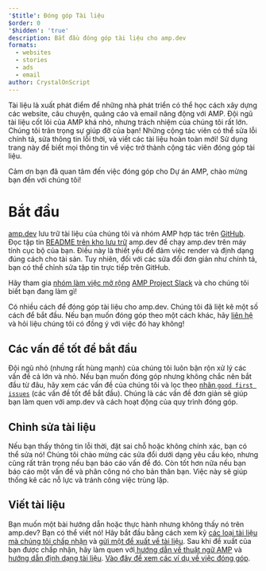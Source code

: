 ```yaml
---
'$title': Đóng góp Tài liệu
$order: 0
'$hidden': 'true'
description: Bắt đầu đóng góp tài liệu cho amp.dev
formats:
  - websites
  - stories
  - ads
  - email
author: CrystalOnScript
---
```


Tài liệu là xuất phát điểm để những nhà phát triển có thể học cách xây dựng các website, câu chuyện, quảng cáo và email năng động với AMP. Đội ngũ tài liệu cốt lõi của AMP khá nhỏ, nhưng trách nhiệm của chúng tôi rất lớn. Chúng tôi trân trọng sự giúp đỡ của bạn! Những cộng tác viên có thể sửa lỗi chính tả, sửa thông tin lỗi thời, và viết các tài liệu hoàn toàn mới! Sử dụng trang này để biết mọi thông tin về việc trở thành cộng tác viên đóng góp tài liệu.

Cảm ơn bạn đã quan tâm đến việc đóng góp cho Dự án AMP, chào mừng bạn đến với chúng tôi!

# Bắt đầu

[amp.dev](https://amp.dev/) lưu trữ tài liệu của chúng tôi và nhóm AMP hợp tác trên [GitHub](https://github.com/ampproject). Đọc tập tin [README trên kho lưu trữ](https://github.com/ampproject/amp.dev) amp.dev để chạy amp.dev trên máy tính cục bộ của bạn. Điều này là thiết yếu để đảm việc render và định dạng đúng cách cho tài sản. Tuy nhiên, đối với các sửa đổi đơn giản như chính tả, bạn có thể chỉnh sửa tập tin trực tiếp trên GitHub.

Hãy tham gia [nhóm làm việc mở rộng](https://github.com/ampproject/wg-outreach) [AMP Project Slack](https://docs.google.com/forms/d/e/1FAIpQLSd83J2IZA6cdR6jPwABGsJE8YL4pkypAbKMGgUZZriU7Qu6Tg/viewform?fbzx=4406980310789882877) và cho chúng tôi biết bạn đang làm gì!

Có nhiều cách để đóng góp tài liệu cho amp.dev. Chúng tôi đã liệt kê một số cách để bắt đầu. Nếu bạn muốn đóng góp theo một cách khác, hãy [liên hệ](https://github.com/ampproject/wg-outreach) và hỏi liệu chúng tôi có đồng ý với việc đó hay không!

## Các vấn đề tốt để bắt đầu

Đội ngũ nhỏ (nhưng rất hùng mạnh) của chúng tôi luôn bận rộn xử lý các vấn đề cả lớn và nhỏ. Nếu bạn muốn đóng góp nhưng không chắc nên bắt đầu từ đâu, hãy xem các vấn đề của chúng tôi và lọc theo [nhãn `good first issues`](https://github.com/ampproject/amp.dev/labels/good%20first%20issue) (các vấn đề tốt để bắt đầu). Chúng là các vấn đề đơn giản sẽ giúp bạn làm quen với amp.dev và cách hoạt động của quy trình đóng góp.

## Chỉnh sửa tài liệu

Nếu bạn thấy thông tin lỗi thời, đặt sai chỗ hoặc không chính xác, bạn có thể sửa nó! Chúng tôi chào mừng các sửa đổi dưới dạng yêu cầu kéo, nhưng cũng rất trân trọng nếu bạn báo cáo vấn đề đó. Còn tốt hơn nữa nếu bạn báo cáo một vấn đề và phân công nó cho bản thân bạn. Việc này sẽ giúp thống kê các nỗ lực và tránh công việc trùng lặp.

## Viết tài liệu

Bạn muốn một bài hướng dẫn hoặc thực hành nhưng không thấy nó trên amp.dev? Bạn có thể viết nó! Hãy bắt đầu bằng cách xem kỹ [các loại tài liệu mà chúng tôi chấp nhận](documentation-types.md) và [gửi một đề xuất về tài liệu](https://github.com/ampproject/amp.dev/issues/new?assignees=&labels=&template=--content-proposal-.md&title=Content+proposal+). Sau khi đề xuất của bạn được chấp nhận, hãy làm quen với[ hướng dẫn về thuật ngữ AMP](formatting.md?format=websites) và [hướng dẫn định dạng tài liệu](formatting.md). [Vào đây để xem các ví dụ về việc đóng góp](https://github.com/ampproject/amp.dev/blob/future/contributing/samples.md).
